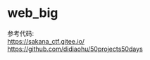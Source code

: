 # web_big

参考代码:
<br/>
https://sakana_ctf.gitee.io/
<br/>
https://github.com/didiaohu/50projects50days
